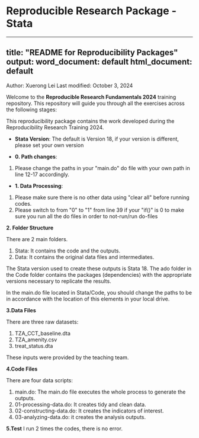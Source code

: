 # Reproducible Research Package - Stata

---
title: "README for Reproducibility Packages"
output:
  word_document: default
  html_document: default
---
Author: Xuerong Lei
Last modified: October 3, 2024

Welcome to the **Reproducible Research Fundamentals 2024** training repository. This repository will guide you through all the exercises across the following stages:


This reproducibility package contains the work developed during the Reproducibility Research Training 2024.

- **Stata Version**: The default is Version 18, if your version is different, please set your own version

- **0. Path changes**: 
1. Please change the paths in your "main.do" do file with your own path in line 12-17 accordingly.

- **1. Data Processing**: 
1. Please make sure there is no other data using "clear all" before running codes. 
2. Please switch to from "0" to "1" from line 39 if your "if()" is 0 to make sure you run all the do files in order to not-run/run do-files 


**2. Folder Structure**

There are 2 main folders.

1. Stata: It contains the code and the outputs.
2. Data: It contains the original data files and intermediates.

The Stata version used to create these outputs is Stata 18. The ado folder in the Code folder contains the packages (dependencies) with the appropriate versions necessary to replicate the results.

In the main.do file located in Stata/Code, you should change the paths to be in accordance with the location of this elements in your local drive.

**3.Data Files**

There are three raw datasets:

1. TZA_CCT_baseline.dta
2. TZA_amenity.csv
3. treat_status.dta

These inputs were provided by the teaching team.

**4.Code Files**

There are four data scripts:

1. main.do: The main.do file executes the whole process to generate the outputs.
2. 01-processing-data.do: It creates tidy and clean data.
3. 02-constructing-data.do: It creates the indicators of interest.
3. 03-analyzing-data.do: it creates the analysis outputs.

**5.Test**
I run 2 times the codes, there is no error.
